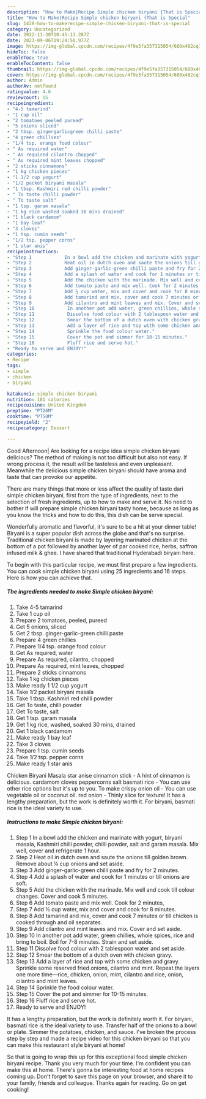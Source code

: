 ```yaml
---
description: "How to Make|Recipe Simple chicken biryani {That is Special"
title: "How to Make|Recipe Simple chicken biryani {That is Special"
slug: 1438-how-to-makerecipe-simple-chicken-biryani-that-is-special
category: Uncategorized
date: 2022-11-30T10:45:13.287Z
date: 2023-09-06T19:24:50.977Z
image: https://img-global.cpcdn.com/recipes/4f9e5fa357315054/680x482cq70/simple-chicken-biryani-recipe-main-photo.jpg
hideToc: false
enableToc: true
enableTocContent: false
thumbnail: https://img-global.cpcdn.com/recipes/4f9e5fa357315054/680x482cq70/simple-chicken-biryani-recipe-main-photo.jpg
cover: https://img-global.cpcdn.com/recipes/4f9e5fa357315054/680x482cq70/simple-chicken-biryani-recipe-main-photo.jpg
author: Admin
authorAv: notfound
ratingvalue: 4.6
reviewcount: 15
recipeingredient:
- "4-5 tamarind"
- "1 cup oil"
- "2 tomatoes peeled pureed"
- "5 onions sliced"
- "2 tbsp. gingergarlicgreen chilli paste"
- "4 green chillies"
- "1/4 tsp. orange food colour"
- " As required water"
- " As required cilantro chopped"
- " As required mint leaves chopped"
- "2 sticks cinnamons"
- "1 kg chicken pieces"
- "1 1/2 cup yogurt"
- "1/2 packet biryani masala"
- "1 tbsp. Kashmiri red chilli powder"
- " To taste chilli powder"
- " To taste salt"
- "1 tsp. garam masala"
- "1 kg rice washed soaked 30 mins drained"
- "1 black cardamom"
- "1 bay leaf"
- "3 cloves"
- "1 tsp. cumin seeds"
- "1/2 tsp. pepper corns"
- "1 star anis"
recipeinstructions:
- "Step 1            In a bowl add the chicken and marinate with yogurt, biryani masala, Kashmiri chilli powder, chilli powder, salt and garam masala. Mix well, cover and refrigerate 1 hour."
- "Step 2            Heat oil in dutch oven and saute the onions till golden brown. Remove about ¼ cup onions and set aside."
- "Step 3            Add ginger-garlic-green chilli paste and fry for 2 minutes."
- "Step 4            Add a splash of water and cook for 1 minutes or till onions are soft."
- "Step 5            Add the chicken with the marinade. Mix well and cook till colour changes. Cover and cook 5 minutes."
- "Step 6            Add tomato paste and mix well. Cook for 2 minutes,"
- "Step 7            Add ½ cup water, mix and cover and cook for 8 minutes."
- "Step 8            Add tamarind and mix, cover and cook 7 minutes or till chicken is cooked through and oil separates."
- "Step 9            Add cilantro and mint leaves and mix. Cover and set aside."
- "Step 10            In another pot add water, green chillies, whole spices, rice and bring to boil. Boil for 7-8 minutes. Strain and set aside."
- "Step 11            Dissolve food colour with 2 tablespoon water and set aside."
- "Step 12            Smear the bottom of a dutch oven with chicken gravy."
- "Step 13            Add a layer of rice and top with some chicken and gravy. Sprinkle some reserved fried onions, cilantro and mint. Repeat the layers one more time—rice, chicken, onion, mint, cilantro and rice, onion, cilantro and mint leaves."
- "Step 14            Sprinkle the food colour water."
- "Step 15            Cover the pot and simmer for 10-15 minutes."
- "Step 16            Fluff rice and serve hot."
- "Ready to serve and ENJOY!"
categories:
- Recipe
tags:
- simple
- chicken
- biryani

katakunci: simple chicken biryani 
nutrition: 181 calories
recipecuisine: United Kingdom
preptime: "PT26M"
cooktime: "PT50M"
recipeyield: "2"
recipecategory: Dessert

---
```



Good Afternoon| Are looking for a recipe idea simple chicken biryani delicious? The method of making is not too difficult but also not easy. If wrong process it, the result will be tasteless and even unpleasant. Meanwhile the delicious simple chicken biryani should have aroma and taste that can provoke our appetite.






There are many things that more or less affect the quality of taste dari simple chicken biryani, first from the type of ingredients, next to the selection of fresh ingredients, up to how to make and serve it. No need to bother if will prepare simple chicken biryani tasty home, because as long as you know the tricks and how to do this, this dish can be serve  special.


Wonderfully aromatic and flavorful, it&#39;s sure to be a hit at your dinner table! Biryani is a super popular dish across the globe and that&#39;s no surprise. Traditional chicken biryani is made by layering marinated chicken at the bottom of a pot followed by another layer of par cooked rice, herbs, saffron infused milk &amp; ghee. I have shared that traditional Hyderabadi biryani here.


To begin with this particular recipe, we must first prepare a few ingredients. You can cook simple chicken biryani using 25 ingredients and 16 steps. Here is how you can achieve that.

<!--inarticleads1-->

##### The ingredients needed to make Simple chicken biryani:

1. Take 4-5 tamarind
1. Take 1 cup oil
1. Prepare 2 tomatoes, peeled, pureed
1. Get 5 onions, sliced
1. Get 2 tbsp. ginger-garlic-green chilli paste
1. Prepare 4 green chillies
1. Prepare 1/4 tsp. orange food colour
1. Get  As required, water
1. Prepare  As required, cilantro, chopped
1. Prepare  As required, mint leaves, chopped
1. Prepare 2 sticks cinnamons
1. Take 1 kg chicken pieces
1. Make ready 1 1/2 cup yogurt
1. Take 1/2 packet biryani masala
1. Take 1 tbsp. Kashmiri red chilli powder
1. Get  To taste, chilli powder
1. Get  To taste, salt
1. Get 1 tsp. garam masala
1. Get 1 kg rice, washed, soaked 30 mins, drained
1. Get 1 black cardamom
1. Make ready 1 bay leaf
1. Take 3 cloves
1. Prepare 1 tsp. cumin seeds
1. Take 1/2 tsp. pepper corns
1. Make ready 1 star anis


Chicken Biryani Masala star anise cinnamon stick - A hint of cinnamon is delicious. cardamom cloves peppercorns salt basmati rice - You can use other rice options but it&#39;s up to you. To make crispy onion oil - You can use vegetable oil or coconut oil. red onion - Thinly slice for texture! It has a lengthy preparation, but the work is definitely worth it. For biryani, basmati rice is the ideal variety to use. 

<!--inarticleads2-->

##### Instructions to make Simple chicken biryani:

1. Step 1            In a bowl add the chicken and marinate with yogurt, biryani masala, Kashmiri chilli powder, chilli powder, salt and garam masala. Mix well, cover and refrigerate 1 hour.
1. Step 2            Heat oil in dutch oven and saute the onions till golden brown. Remove about ¼ cup onions and set aside.
1. Step 3            Add ginger-garlic-green chilli paste and fry for 2 minutes.
1. Step 4            Add a splash of water and cook for 1 minutes or till onions are soft.
1. Step 5            Add the chicken with the marinade. Mix well and cook till colour changes. Cover and cook 5 minutes.
1. Step 6            Add tomato paste and mix well. Cook for 2 minutes,
1. Step 7            Add ½ cup water, mix and cover and cook for 8 minutes.
1. Step 8            Add tamarind and mix, cover and cook 7 minutes or till chicken is cooked through and oil separates.
1. Step 9            Add cilantro and mint leaves and mix. Cover and set aside.
1. Step 10            In another pot add water, green chillies, whole spices, rice and bring to boil. Boil for 7-8 minutes. Strain and set aside.
1. Step 11            Dissolve food colour with 2 tablespoon water and set aside.
1. Step 12            Smear the bottom of a dutch oven with chicken gravy.
1. Step 13            Add a layer of rice and top with some chicken and gravy. Sprinkle some reserved fried onions, cilantro and mint. Repeat the layers one more time—rice, chicken, onion, mint, cilantro and rice, onion, cilantro and mint leaves.
1. Step 14            Sprinkle the food colour water.
1. Step 15            Cover the pot and simmer for 10-15 minutes.
1. Step 16            Fluff rice and serve hot.
1. Ready to serve and ENJOY!

It has a lengthy preparation, but the work is definitely worth it. For biryani, basmati rice is the ideal variety to use. Transfer half of the onions to a bowl or plate. Simmer the potatoes, chicken, and sauce. I&#39;ve broken the process step by step and made a recipe video for this chicken biryani so that you can make this restaurant style biryani at home! 

So that is going to wrap this up for this exceptional food simple chicken biryani recipe. Thank you very much for your time. I'm confident you can make this at home. There's gonna be interesting food at home recipes coming up. Don't forget to save this page on your browser, and share it to your family, friends and colleague. Thanks again for reading. Go on get cooking!
